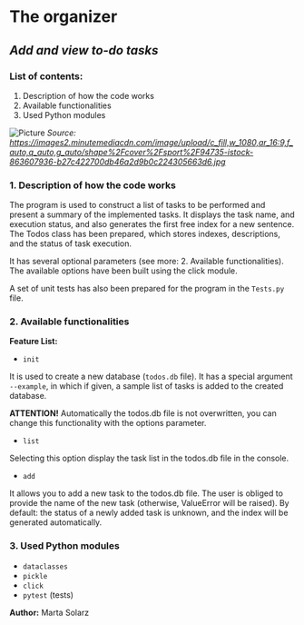 # The organizer #
## *Add and view to-do tasks* ##

### List of contents: ###
1. Description of how the code works
2. Available functionalities
3. Used Python modules

![Picture](https://images2.minutemediacdn.com/image/upload/c_fill,w_1080,ar_16:9,f_auto,q_auto,g_auto/shape%2Fcover%2Fsport%2F94735-istock-863607936-b27c422700db46a2d9b0c224305663d6.jpg)
*Source: https://images2.minutemediacdn.com/image/upload/c_fill,w_1080,ar_16:9,f_auto,q_auto,g_auto/shape%2Fcover%2Fsport%2F94735-istock-863607936-b27c422700db46a2d9b0c224305663d6.jpg*

### 1. Description of how the code works ###

The program is used to construct a list of tasks to be performed and present a summary of the implemented tasks. It displays the task name, and execution status, and also generates the first free index for a new sentence. The Todos class has been prepared, which stores indexes, descriptions, and the status of task execution.

It has several optional parameters (see more: 2. Available functionalities). The available options have been built using the click module. 

A set of unit tests has also been prepared for the program in the ```Tests.py``` file.

### 2. Available functionalities ###

**Feature List:**
- ```init```

It is used to create a new database (```todos.db``` file). It has a special argument ```--example```, in which if given, a sample list of tasks is added to the created database. 

**ATTENTION!** Automatically the todos.db file is not overwritten, you can change this functionality with the options parameter.

- ```list```

Selecting this option display the task list in the todos.db file in the console.

- ```add```

It allows you to add a new task to the todos.db file. The user is obliged to provide the name of the new task (otherwise, ValueError will be raised). By default: the status of a newly added task is unknown, and the index will be generated automatically.

### 3. Used Python modules ###
- ```dataclasses```
- ```pickle```
- ```click```
- ```pytest``` (tests)

**Author:** Marta Solarz
